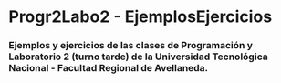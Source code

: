 # Progr2Labo2 - EjemplosEjercicios
### Ejemplos y ejercicios de las clases de Programación y Laboratorio 2 (turno tarde) de la Universidad Tecnológica Nacional - Facultad Regional de Avellaneda.
